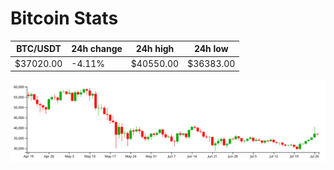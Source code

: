 # Bitcoin Stats

BTC/USDT|24h change|24h high|24h low|
|---|---|---|---|
|$37020.00|-4.11%|$40550.00|$36383.00|

<img src="./chart.svg">
